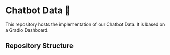 # Chatbot Data 🤖

This repository hosts the implementation of our Chatbot Data. It is based on a Gradio Dashboard.

## Repository Structure

